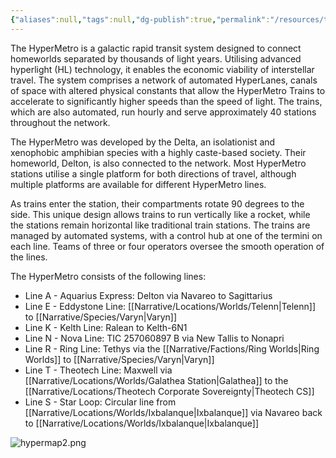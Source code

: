 ```yaml
---
{"aliases":null,"tags":null,"dg-publish":true,"permalink":"/resources/the-hyper-metro/","dgPassFrontmatter":true}
---
```


The HyperMetro is a galactic rapid transit system designed to connect homeworlds separated by thousands of light years. Utilising advanced hyperlight (HL) technology, it enables the economic viability of interstellar travel. The system comprises a network of automated HyperLanes, canals of space with altered physical constants that allow the HyperMetro Trains to accelerate to significantly higher speeds than the speed of light. The trains, which are also automated, run hourly and serve approximately 40 stations throughout the network.

The HyperMetro was developed by the Delta, an isolationist and xenophobic amphibian species with a highly caste-based society. Their homeworld, Delton, is also connected to the network. Most HyperMetro stations utilise a single platform for both directions of travel, although multiple platforms are available for different HyperMetro lines.

As trains enter the station, their compartments rotate 90 degrees to the side. This unique design allows trains to run vertically like a rocket, while the stations remain horizontal like traditional train stations. The trains are managed by automated systems, with a control hub at one of the termini on each line. Teams of three or four operators oversee the smooth operation of the lines.

The HyperMetro consists of the following lines:
- Line A - Aquarius Express: Delton via Navareo to Sagittarius
- Line E - Eddystone Line: [[Narrative/Locations/Worlds/Telenn\|Telenn]] to [[Narrative/Species/Varyn\|Varyn]]
- Line K - Kelth Line: Ralean to Kelth-6N1
- Line N - Nova Line: TIC 257060897 B via New Tallis to Nonapri
- Line R - Ring Line: Tethys via the [[Narrative/Factions/Ring Worlds\|Ring Worlds]] to [[Narrative/Species/Varyn\|Varyn]]
- Line T - Theotech Line: Maxwell via [[Narrative/Locations/Worlds/Galathea Station\|Galathea]] to the [[Narrative/Locations/Theotech Corporate Sovereignty\|Theotech CS]]
- Line S - Star Loop: Circular line from [[Narrative/Locations/Worlds/Ixbalanque\|Ixbalanque]] via Navareo back to [[Narrative/Locations/Worlds/Ixbalanque\|Ixbalanque]]

![hypermap2.png](/img/user/Resources/hypermap2.png)

